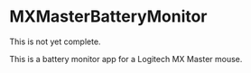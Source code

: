 # MXMasterBatteryMonitor

This is not yet complete.

This is a battery monitor app for a Logitech MX Master mouse.
